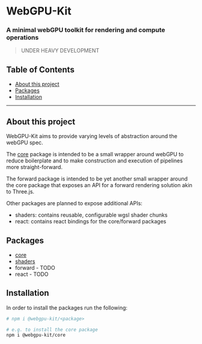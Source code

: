 # WebGPU-Kit

### A minimal webGPU toolkit for rendering and compute operations

> UNDER HEAVY DEVELOPMENT

## Table of Contents

- [About this project](#about-this-project)
- [Packages](#packages)
- [Installation](#installation)

---

## About this project

WebGPU-Kit aims to provide varying levels of abstraction around the webGPU spec.

The [core] package is intended to be a small wrapper around webGPU to reduce boilerplate and
to make construction and execution of pipelines more straight-forward.

The forward package is intended to be yet another small wrapper around the core package that
exposes an API for a forward rendering solution akin to Three.js.

Other packages are planned to expose additional APIs:

- shaders: contains reusable, configurable wgsl shader chunks
- react: contains react bindings for the core/forward packages

## Packages

- [core]
- [shaders]
- forward - TODO
- react - TODO

## Installation

In order to install the packages run the following:

```sh
# npm i @webgpu-kit/<package>

# e.g. to install the core package
npm i @webgpu-kit/core
```

[core]: ./packages/core/
[shaders]: ./packages/shaders/
